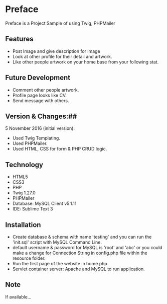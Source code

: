 # Preface #
Preface is a Project Sample of using Twig, PHPMailer 

<!-- ![alt text](ss1.jpg "Application Preview 1") -->
## Features ##
- Post Image and give description for image 
- Look at other profile for their detail and artwork.
- Like other people artwork on your home base from your following stat.

## Future Development ##
- Comment other people artwork.
- Profile page looks like CV.
- Send message with others.

## Version & Changes:##
5 November 2016 (initial version):

- Used Twig Templating.
- Used PHPMailer.
- Used HTML, CSS for form & PHP CRUD logic.

## Technology ##
- HTML5
- CSS3
- PHP
- Twig 1.27.0
- PHPMailer
- Database: MySQL Client v5.1.11
- IDE: Sublime Text 3

## Installation ##
- Create database & schema with name 'testing' and you can run the 'init.sql' script with MySQL Command Line.
- default username & password for MySQL is 'root' and 'abc' or you could make a change for Connection String in config.php file within the resource folder.
- Run the first page of the website in home.php.
- Servlet container server: Apache and MySQL to run application.

## Note ##
If available...
